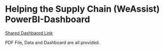 # Helping the Supply Chain (WeAssist) PowerBI-Dashboard
[Shared Dashbaord Link](https://app.powerbi.com/links/VGF5PGqVb0?ctid=34bd8bed-2ac1-41ae-9f08-4e0a3f11706c&pbi_source=linkShare&bookmarkGuid=ece88fad-9c3e-4884-bbe1-66fbf48731b9)

PDF File, Data and Dashboard are all provided.
